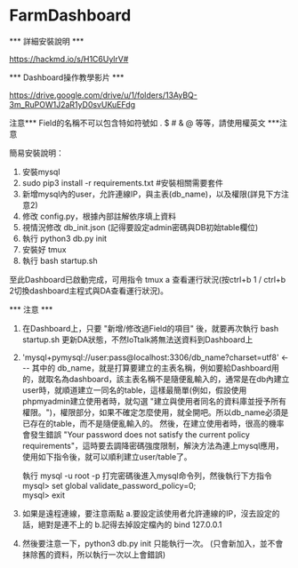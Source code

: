 # FarmDashboard


  *** 詳細安裝說明 ***

  https://hackmd.io/s/H1C6UylrV#

  *** Dashboard操作教學影片 ***

  https://drive.google.com/drive/u/1/folders/13AyBQ-3m_RuPOW1J2aR1yD0svUKuEFdg

  注意*** Field的名稱不可以包含特如符號如 . $ # & @ 等等，請使用權英文 ***注意

簡易安裝說明：
1. 安裝mysql
2. sudo pip3 install -r requirements.txt   #安裝相關需要套件
3. 新增mysql內的user，允許連線IP，與主表(db_name)，以及權限(詳見下方注意2)
4. 修改 config.py，根據內部註解依序填上資料
5. 視情況修改 db_init.json (記得要設定admin密碼與DB初始table欄位)
6. 執行 python3 db.py init
7. 安裝好 tmux
8. 執行 bash startup.sh

至此Dashboard已啟動完成，可用指令 tmux a 查看運行狀況(按ctrl+b 1 / ctrl+b 2切換dashboard主程式與DA查看運行狀況)。

*** 注意 ***
1. 在Dashboard上，只要 "新增/修改過Field的項目" 後，就要再次執行 bash startup.sh 更新DA狀態，不然IoTtalk將無法送資料到Dashboard上

2. 'mysql+pymysql://user:pass@localhost:3306/db_name?charset=utf8'   <--- 其中的 db_name，就是打算要建立的主表名稱，例如要給Dashboard用的，就取名為dashboard，該主表名稱不是隨便亂輸入的，通常是在db內建立user時，就順道建立一同名的table，這樣最簡單(例如，假設使用phpmyadmin建立使用者時，就勾選 "建立與使用者同名的資料庫並授予所有權限。")，權限部分，如果不確定怎麼使用，就全開吧。所以db_name必須是已存在的table，而不是隨便亂輸入的。
然後，在建立使用者時，很高的機率會發生錯誤 "Your password does not satisfy the current policy requirements"，這時要去調降密碼強度限制，解決方法為連上mysql應用，使用如下指令後，就可以順利建立user/table了。

    執行 mysql -u root -p 打完密碼後進入mysql命令列，然後執行下方指令    
    mysql> set global validate_password_policy=0;    
    mysql> exit
    
    
3. 如果是遠程連線，要注意兩點 a.要設定該使用者允許連線的IP，沒去設定的話，絕對是連不上的  b.記得去掉設定檔內的 bind 127.0.0.1

4. 然後要注意一下，python3 db.py init 只能執行一次。 (只會新加入，並不會抹除舊的資料，所以執行一次以上會錯誤)










